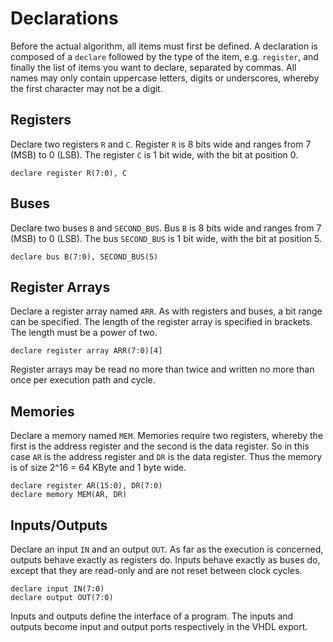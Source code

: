 # Declarations

Before the actual algorithm, all items must first be defined. A declaration is composed of a `declare` followed by the type of the item, e.g. `register`, and finally the list of items you want to declare, separated by commas. All names may only contain uppercase letters, digits or underscores, whereby the first character may not be a digit.

## Registers

Declare two registers `R` and `C`. Register `R` is 8 bits wide and ranges from 7 (MSB) to 0 (LSB). The register `C` is 1 bit wide, with the bit at position 0.

```rteasy
declare register R(7:0), C
```

## Buses

Declare two buses `B` and `SECOND_BUS`. Bus `B` is 8 bits wide and ranges from 7 (MSB) to 0 (LSB). The bus `SECOND_BUS` is 1 bit wide, with the bit at position 5.

```rteasy
declare bus B(7:0), SECOND_BUS(5)
```

## Register Arrays

Declare a register array named `ARR`. As with registers and buses, a bit range can be specified. The length of the register array is specified in brackets. The length must be a power of two.

```rteasy
declare register array ARR(7:0)[4]
```

Register arrays may be read no more than twice and written no more than once per execution path and cycle.

## Memories

Declare a memory named `MEM`. Memories require two registers, whereby the first is the address register and the second is the data register. So in this case `AR` is the address register and `DR` is the data register. Thus the memory is of size 2^16 = 64 KByte and 1 byte wide.

```rteasy
declare register AR(15:0), DR(7:0)
declare memory MEM(AR, DR)
```

## Inputs/Outputs

Declare an input `IN` and an output `OUT`. As far as the execution is concerned, outputs behave exactly as registers do. Inputs behave exactly as buses do, except that they are read-only and are not reset between clock cycles.

```rteasy
declare input IN(7:0)
declare output OUT(7:0)
```

Inputs and outputs define the interface of a program. The inputs and outputs become input and output ports respectively in the VHDL export.
